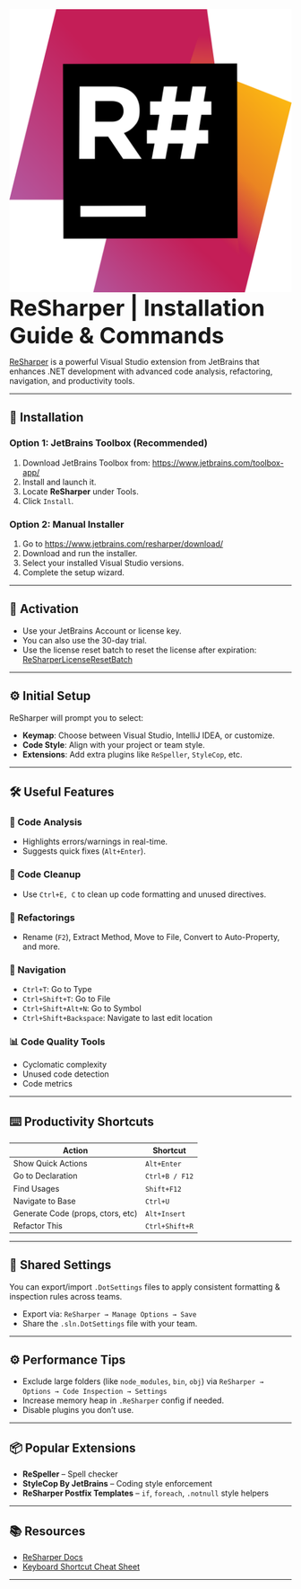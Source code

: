 <span>
    <img src="ReSharper_Icon.png" alt="alt text" style="max-width:80"/>
    <b style="font-size:40px;">ReSharper | Installation Guide & Commands</b>
</span>

[ReSharper](https://www.jetbrains.com/resharper/) is a powerful Visual Studio extension from JetBrains that enhances .NET development with advanced code analysis, refactoring, navigation, and productivity tools.

---

## 🚀 Installation

### Option 1: JetBrains Toolbox (Recommended)

1. Download JetBrains Toolbox from: <https://www.jetbrains.com/toolbox-app/>
2. Install and launch it.
3. Locate **ReSharper** under Tools.
4. Click `Install`.

### Option 2: Manual Installer

1. Go to <https://www.jetbrains.com/resharper/download/>
2. Download and run the installer.
3. Select your installed Visual Studio versions.
4. Complete the setup wizard.

---

## 🔐 Activation

- Use your JetBrains Account or license key.
- You can also use the 30-day trial.
- Use the license reset batch to reset the license after expiration: [ReSharperLicenseResetBatch](Scripts/ResharperLicenseReset.bat)

---

## ⚙️ Initial Setup

ReSharper will prompt you to select:

- **Keymap**: Choose between Visual Studio, IntelliJ IDEA, or customize.
- **Code Style**: Align with your project or team style.
- **Extensions**: Add extra plugins like `ReSpeller`, `StyleCop`, etc.

---

## 🛠️ Useful Features

### 🔎 Code Analysis

- Highlights errors/warnings in real-time.
- Suggests quick fixes (`Alt+Enter`).

### 🧹 Code Cleanup

- Use `Ctrl+E, C` to clean up code formatting and unused directives.

### 🔁 Refactorings

- Rename (`F2`), Extract Method, Move to File, Convert to Auto-Property, and more.

### 🧭 Navigation

- `Ctrl+T`: Go to Type
- `Ctrl+Shift+T`: Go to File
- `Ctrl+Shift+Alt+N`: Go to Symbol
- `Ctrl+Shift+Backspace`: Navigate to last edit location

### 📊 Code Quality Tools

- Cyclomatic complexity
- Unused code detection
- Code metrics

---

## ⌨️ Productivity Shortcuts

| Action                  | Shortcut           |
|-------------------------|--------------------|
| Show Quick Actions      | `Alt+Enter`        |
| Go to Declaration       | `Ctrl+B / F12`     |
| Find Usages             | `Shift+F12`        |
| Navigate to Base        | `Ctrl+U`           |
| Generate Code (props, ctors, etc) | `Alt+Insert` |
| Refactor This           | `Ctrl+Shift+R`     |

---

## 📁 Shared Settings

You can export/import `.DotSettings` files to apply consistent formatting & inspection rules across teams.

- Export via: `ReSharper → Manage Options → Save`
- Share the `.sln.DotSettings` file with your team.

---

## ⚙️ Performance Tips

- Exclude large folders (like `node_modules`, `bin`, `obj`) via `ReSharper → Options → Code Inspection → Settings`
- Increase memory heap in `.ReSharper` config if needed.
- Disable plugins you don’t use.

---

## 📦 Popular Extensions

- **ReSpeller** – Spell checker
- **StyleCop By JetBrains** – Coding style enforcement
- **ReSharper Postfix Templates** – `if`, `foreach`, `.notnull` style helpers

---

## 📚 Resources

- [ReSharper Docs](https://www.jetbrains.com/resharper/documentation/)
- [Keyboard Shortcut Cheat Sheet](https://resources.jetbrains.com/storage/products/resharper/docs/ReSharperDefaultKeymap.pdf)

---
